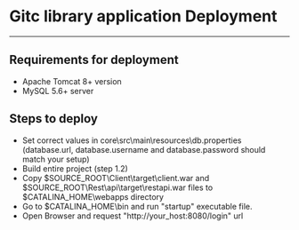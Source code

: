 # Gitc library application Deployment
---

## Requirements for deployment

- Apache Tomcat 8+ version
- MySQL 5.6+ server


## Steps to deploy

- Set correct values in core\src\main\resources\db.properties (database.url, database.username and
  database.password should match your setup)
- Build entire project (step 1.2)
- Copy $SOURCE_ROOT\Client\target\client.war and $SOURCE_ROOT\Rest\api\target\restapi.war files
  to $CATALINA_HOME\webapps directory
- Go to $CATALINA_HOME\bin and run "startup" executable file.
- Open Browser and request "http://your_host:8080/login" url

